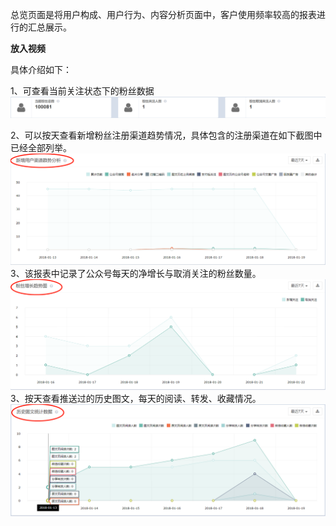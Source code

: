 总览页面是将用户构成、用户行为、内容分析页面中，客户使用频率较高的报表进行的汇总展示。

**放入视频**

具体介绍如下：

1、可查看当前关注状态下的粉丝数据![](/assets/1516602751%281%29.png)

2、可以按天查看新增粉丝注册渠道趋势情况，具体包含的注册渠道在如下截图中已经全部列举。![](/assets/1516342275%281%29.png)3、该报表中记录了公众号每天的净增长与取消关注的粉丝数量。![](/assets/1516588591%281%29.png)3、按天查看推送过的历史图文，每天的阅读、转发、收藏情况。![](/assets/1516347299%281%29.png)

